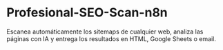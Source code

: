 # Profesional-SEO-Scan-n8n
Escanea automáticamente los sitemaps de cualquier web, analiza las páginas con IA y entrega los resultados en HTML, Google Sheets o email.
